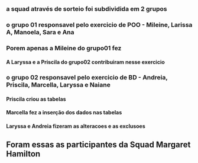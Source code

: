 ### a squad através de sorteio foi subdividida em 2 grupos
### o grupo 01 responsavel pelo exercicio de POO - Mileine, Larissa A, Manoela, Sara e Ana
### Porem apenas a Mileine do grupo01 fez
#### A Laryssa e a Priscila do grupo02 contribuiram nesse exercicio

### o grupo 02 responsavel pelo exercicio de BD - Andreia, Priscila, Marcella, Laryssa e Naiane
#### Priscila criou as tabelas
#### Marcella fez a inserção dos dados nas tabelas 
#### Laryssa  e Andreia fizeram as alteracoes e as exclusoes 

## Foram essas as participantes da Squad Margaret Hamilton 
